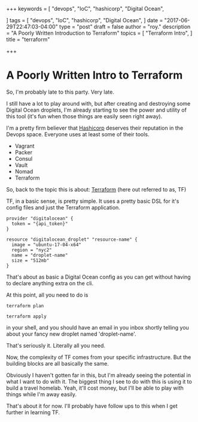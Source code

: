 +++
keywords = [
  "devops",
  "IoC",
  "hashicorp",
  "Digital Ocean",

]
tags = [
  "devops",
  "IoC",
  "hashicorp",
  "Digital Ocean",
]
date = "2017-06-29T22:47:03-04:00"
type = "post"
draft = false
author = "roy."
description = "A Poorly Written Introduction to Terraform"
topics = [
  "Terraform Intro",
]
title = "terraform"

+++

# A Poorly Written Intro to Terraform

So, I'm probably late to this party. Very late.

I still have a lot to play around with, but after creating and destroying some Digital Ocean droplets, I'm already starting to see the power and utility of this tool (it's fun
when those things are easily seen right away).

I'm a pretty firm believer that [Hashicorp](https://www.hashicorp.com/) deserves their reputation in the Devops space. Everyone uses at least some of their tools.
 
 * Vagrant
 * Packer
 * Consul
 * Vault
 * Nomad
 * Terraform


So, back to the topic this is about: [Terraform](https://www.terraform.io) (here out referred to as, TF)

TF, in a basic sense, is pretty simple. It uses a pretty basic DSL for it's config files and just the Terraform application.

```
provider "digitalocean" {
  token = "{api_token}"
}

resource "digitalocean_droplet" "resource-name" {
  image = "ubuntu-17-04-x64"
  region = "nyc2"
  name = "droplet-name"
  size = "512mb"
}
```

That's about as basic a Digital Ocean config as you can get without having to declare anything extra on the cli.

At this point, all you need to do is 
```
terraform plan
```

```
terraform apply
```
in your shell, and you should have an email in you inbox shortly telling you about your fancy new droplet named 'droplet-name'.

That's seriously it. Literally all you need.

Now, the complexity of TF comes from your specific infrastructure. But the building blocks are all basically the same.

Obviously I haven't gotten far in this, but I'm already seeing the potential in what I want to do with it. The biggest thing I see to do with this is using it to
build a travel homelab. Yeah, it'll cost money, but I'll be able to play with things while I'm away easily.

That's about it for now. I'll probably have follow ups to this when I get further in learning TF.
